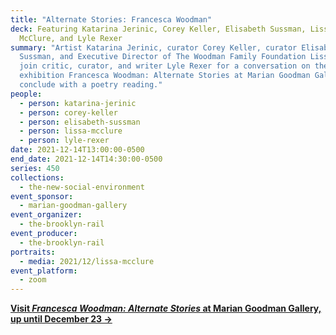 ```yaml
---
title: "Alternate Stories: Francesca Woodman"
deck: Featuring Katarina Jerinic, Corey Keller, Elisabeth Sussman, Lissa
  McClure, and Lyle Rexer
summary: "Artist Katarina Jerinic, curator Corey Keller, curator Elisabeth
  Sussman, and Executive Director of The Woodman Family Foundation Lissa McClure
  join critic, curator, and writer Lyle Rexer for a conversation on the
  exhibition Francesca Woodman: Alternate Stories at Marian Goodman Gallery. We
  conclude with a poetry reading."
people:
  - person: katarina-jerinic
  - person: corey-keller
  - person: elisabeth-sussman
  - person: lissa-mcclure
  - person: lyle-rexer
date: 2021-12-14T13:00:00-0500
end_date: 2021-12-14T14:30:00-0500
series: 450
collections:
  - the-new-social-environment
event_sponsor:
  - marian-goodman-gallery
event_organizer:
  - the-brooklyn-rail
event_producer:
  - the-brooklyn-rail
portraits:
  - media: 2021/12/lissa-mcclure
event_platform:
  - zoom
---
```

**[Visit *Francesca Woodman: Alternate Stories* at Marian Goodman Gallery, up until December 23 →](https://www.mariangoodman.com/exhibitions/)**